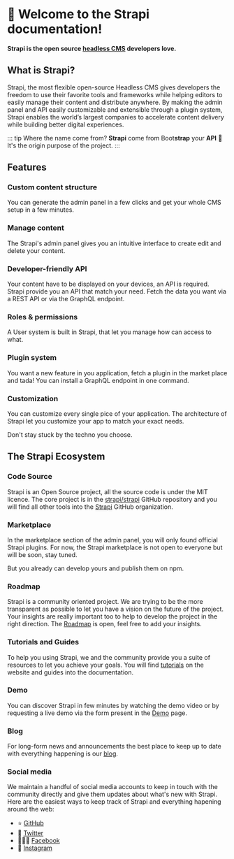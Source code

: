 # 🚀 Welcome to the Strapi documentation!

**Strapi is the open source [headless CMS](https://strapi.io) developers love.**

## What is Strapi?

Strapi, the most flexible open-source Headless CMS gives developers the freedom to use their favorite tools and frameworks while helping editors to easily manage their content and distribute anywhere. By making the admin panel and API easily customizable and extensible through a plugin system, Strapi enables the world’s largest companies to accelerate content delivery while building better digital experiences.

::: tip Where the name come from?
**Strapi** come from Boot**strap** your **API** 🎉<br>
It's the origin purpose of the project.
:::

## Features

### Custom content structure

You can generate the admin panel in a few clicks and get your whole CMS setup in a few minutes.

### Manage content

The Strapi's admin panel gives you an intuitive interface to create edit and delete your content.

### Developer-friendly API

Your content have to be displayed on your devices, an API is required. Strapi provide you an API that match your need. Fetch the data you want via a REST API or via the GraphQL endpoint.

### Roles & permissions

A User system is built in Strapi, that let you manage how can access to what.

### Plugin system

You want a new feature in you application, fetch a plugin in the market place and tada! You can install a GraphQL endpoint in one command.

### Customization

You can customize every single pice of your application. The architecture of Strapi let you customize your app to match your exact needs.

Don't stay stuck by the techno you choose.

## The Strapi Ecosystem

### Code Source

Strapi is an Open Source project, all the source code is under the MIT licence. The core project is in the [strapi/strapi](https://github.com/strapi/strapi) GitHub repository and you will find all other tools into the [Strapi](https://github.com/strapi) GitHub organization.

### Marketplace

In the marketplace section of the admin panel, you will only found official Strapi plugins. For now, the Strapi marketplace is not open to everyone but will be soon, stay tuned.

But you already can develop yours and publish them on npm.

### Roadmap

Strapi is a community oriented project. We are trying to be the more transparent as possible to let you have a vision on the future of the project.
Your insights are really important too to help to develop the project in the right direction.
The [Roadmap](https://portal.productboard.com/strapi) is open, feel free to add your insights.

### Tutorials and Guides

To help you using Strapi, we and the community provide you a suite of resources to let you achieve your goals.
You will find [tutorials](https://strapi.io/tutorials/) on the website and guides into the documentation.

### Demo

You can discover Strapi in few minutes by watching the demo video or by requesting a live demo via the form present in the [Demo](https://strapi.io/demo) page.

### Blog

For long-form news and announcements the best place to keep up to date with everything happening is our [blog](https://strapi.io/blog).

### Social media

We maintain a handful of social media accounts to keep in touch with the community directly and give them updates about what's new with Strapi. Here are the easiest ways to keep track of Strapi and everything hapening around the web:

- ⭐️ [GitHub](https://github.com/strapi/strapi)
- 🐧 [Twitter](https://twitter.com/strapijs)
- 👩🏻‍💻 [Facebook](https://www.facebook.com/strapijs/)
- 📸 [Instagram](https://www.instagram.com/strapijs/)
